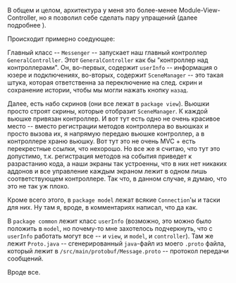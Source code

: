 В общем и целом, архитектура у меня это более-менее Module-View-Controller,
но я позволил себе сделать пару упращений (далее подробнее  ).

Происходит примерно соедующее:

Главный класс -- `Messenger` -- запускает наш главный контроллер
`GeneralController`. Этот `GeneralController` как бы "контроллер над
контроллерами". Он, во-первых, содержит `userInfo` -- информация
о юзере и подключениях, во-вторых, содержит `SceneManager` -- это
такая штука, которая ответственна за переключение на след. скрин и
сохранение истории, чтобы мы могли нажать кнопку `назад`.

Далее, есть набо скринов (они все лежат в `package view`). Вьюшки
просто строят скрины, которые отобразит `SceneManager`. К каждой
вьюшке привязан контроллер. И вот тут есть одно не очень красивое место --
вместо регистрации методов контроллера во вьюшках и просто вызова их,
я напрямую передаю вьюшке контроллер, а в контроллере храню вьюшку.
Вот тут это не очень MVC + есть перекрестные ссылки, что нехорошо. Но
все же я считаю, что тут это допустимо, т.к. регистрация методов на события
приведет к разрастанию кода, а наши экраны так устроенны, что в них нет
никаких аддонов и все управление каждым экраном лежит в одном лишь
соответствующем контроллере. Так что, в данном случае, я думаю, что это
не так уж плохо.

Кроме всего этого, в `package model` лежат всякие `Connection`'ы и
таски для них. Ну там я, вроде, в комментариях написал, что да как.

В `package common` лежит класс `userInfo` (возможно, это можно было
положить в `model`, но почему-то мне захотелось подчеркнуть, что с `userInfo`
работать могут все -- и `view`, и `model`, и `controller`). Там же лежит
`Proto.java` -- сгенерированный `java`-файл из моего `.proto` файла, который
лежит в `/src/main/protobuf/Message.proto` -- протокол передачи сообщений.

Вроде все.